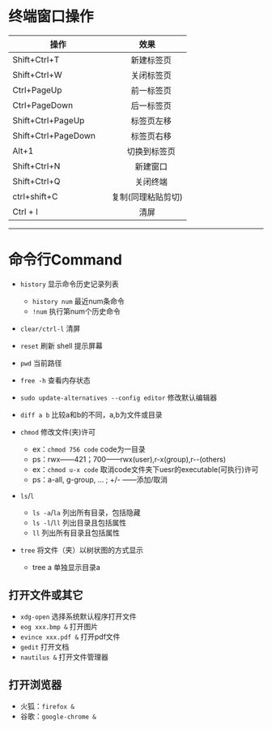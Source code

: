 # 终端窗口操作

| 操作 | 效果 |
| --- |:---:	|
| Shift+Ctrl+T　|　新建标签页 |
|Shift+Ctrl+W　|　关闭标签页 |
|Ctrl+PageUp　|　前一标签页 |
|Ctrl+PageDown　|　后一标签页 |
|Shift+Ctrl+PageUp |　标签页左移 |
|Shift+Ctrl+PageDown　|　标签页右移 |
|Alt+1　|　切换到标签页 |
|Shift+Ctrl+N　|　新建窗口 |
|Shift+Ctrl+Q　|　关闭终端 |
| ctrl+shift+C | 复制(同理粘贴剪切)|
|Ctrl + l | 清屏 |

___
 

# 命令行Command

+ `history`	显示命令历史记录列表
	+ `history num`		最近num条命令
	+ `!num`			执行第num个历史命令

+ `clear/ctrl-l`		清屏
+ `reset`			刷新 shell 提示屏幕
+ `pwd`			当前路径
+ `free -h`			查看内存状态

+ `sudo update-alternatives --config editor`	修改默认编辑器
+ `diff a b`	比较a和b的不同，a,b为文件或目录

+ `chmod`	修改文件(夹)许可
	+ ex：`chmod 756 code`	code为一目录
	+ ps：rwx——421；700——rwx(user),r-x(group),r--(others)
	+ ex：`chmod u-x code` 	取消code文件夹下uesr的executable(可执行)许可
	+ ps：a-all, g-group, ... ; +/- ——添加/取消

+ `ls`/`l`
	+ `ls -a`/`la`	列出所有目录，包括隐藏
	+ `ls -l`/`ll`	列出目录且包括属性
	+ `ll`			列出所有目录且包括属性

+ `tree`	将文件（夹）以树状图的方式显示
	+ tree a	单独显示目录a


## 打开文件或其它
+ `xdg-open`	选择系统默认程序打开文件
+ `eog xxx.bmp &`	打开图片
+ `evince xxx.pdf &`	打开pdf文件
+ `gedit`		打开文档
+ `nautilus &`	打开文件管理器

## 打开浏览器
+ 火狐：`firefox &`
+ 谷歌：`google-chrome &`


